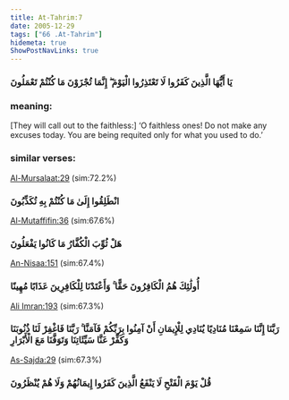 ```yaml
---
title: At-Tahrim:7
date: 2005-12-29
tags: ["66 .At-Tahrim"]
hidemeta: true 
ShowPostNavLinks: true 
---
```

### يَا أَيُّهَا الَّذِينَ كَفَرُوا لَا تَعْتَذِرُوا الْيَوْمَ ۖ إِنَّمَا تُجْزَوْنَ مَا كُنْتُمْ تَعْمَلُونَ
### meaning: 
[They will call out to the faithless:] ‘O faithless ones! Do not make any excuses today. You are being requited only for what you used to do.’
### similar verses: 

[Al-Mursalaat:29](/77/29) (sim:72.2%)

### انْطَلِقُوا إِلَىٰ مَا كُنْتُمْ بِهِ تُكَذِّبُونَ

[Al-Mutaffifin:36](/83/36) (sim:67.6%)

### هَلْ ثُوِّبَ الْكُفَّارُ مَا كَانُوا يَفْعَلُونَ

[An-Nisaa:151](/4/151) (sim:67.4%)

### أُولَٰئِكَ هُمُ الْكَافِرُونَ حَقًّا ۚ وَأَعْتَدْنَا لِلْكَافِرِينَ عَذَابًا مُهِينًا

[Ali Imran:193](/3/193) (sim:67.3%)

### رَبَّنَا إِنَّنَا سَمِعْنَا مُنَادِيًا يُنَادِي لِلْإِيمَانِ أَنْ آمِنُوا بِرَبِّكُمْ فَآمَنَّا ۚ رَبَّنَا فَاغْفِرْ لَنَا ذُنُوبَنَا وَكَفِّرْ عَنَّا سَيِّئَاتِنَا وَتَوَفَّنَا مَعَ الْأَبْرَارِ

[As-Sajda:29](/32/29) (sim:67.3%)

### قُلْ يَوْمَ الْفَتْحِ لَا يَنْفَعُ الَّذِينَ كَفَرُوا إِيمَانُهُمْ وَلَا هُمْ يُنْظَرُونَ
